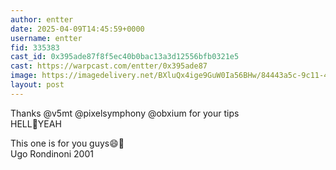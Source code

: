 ```yaml
---
author: entter
date: 2025-04-09T14:45:59+0000
username: entter
fid: 335383
cast_id: 0x395ade87f8f5ec40b0bac13a3d12556bfb0321e5
cast: https://warpcast.com/entter/0x395ade87
image: https://imagedelivery.net/BXluQx4ige9GuW0Ia56BHw/84443a5c-9c11-4c07-0103-8bec25b65b00/original
layout: post
---
```

Thanks @v5mt @pixelsymphony @obxium for your tips  
HELL🌈YEAH  
  
This one is for you guys😄💛  
Ugo Rondinoni 2001  

<img src='https://imagedelivery.net/BXluQx4ige9GuW0Ia56BHw/84443a5c-9c11-4c07-0103-8bec25b65b00/original' alt='' referrerpolicy='no-referrer'/>